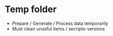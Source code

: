 # Temp folder

- Prepare / Generate / Process data temporarily 
- Must clean unusful items / secripts-versions